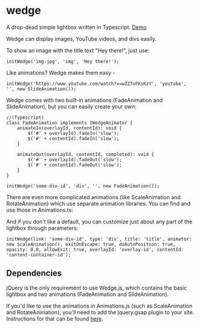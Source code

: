 wedge
=====
A drop-dead simple lightbox written in Typescript. [Demo](http://matthewsot.github.com/wedge/Demo)

Wedge can display images, YouTube videos, and divs easily.

To show an image with the title text "Hey there!", just use:
```
initWedge('img.jpg', 'img', 'Hey there!');
```

Like animations? Wedge makes them easy -
```
initWedge('https://www.youtube.com/watch?v=wZZ7oFKsKzY', 'youtube', '', new SlideAnimation());
```

Wedge comes with two built-in animations (FadeAnimation and SlideAnimation), but you can easily create your own:
```
//(Typescript)
class FadeAnimation implements IWedgeAnimator {
    animateIn(overlayId, contentId): void {
        $('#' + overlayId).fadeIn('slow');
        $('#' + contentId).fadeIn('slow');
    }

    animateOut(overlayId, contentId, completed): void {
        $('#' + overlayId).fadeOut('slow');
        $('#' + contentId).fadeOut('slow');
    }
}

initWedge('some-div-id', 'div', '', new FadeAnimation());
```

There are even more complicated animations (like ScaleAnimation and RotateAnimation) which use separate animation libraries. You can find and use those in Animations.ts:

And if you don't like a default, you can customize just about any part of the lightbox through parameters:
```
initWedge(link: 'some-div-id', type: 'div', title: 'title', animator: new ScaleAnimation(), exitOnEscape: true, doAutoPosition: true, opacity: 0.8, allowExit: true, overlayId: 'overlay-id', contentId: 'content-container-id');
```

## Dependencies
jQuery is the only requirement to use Wedge.js, which contains the basic lightbox and two animations (FadeAnimation and SlideAnimation). 

If you'd like to use the animations in Animations.js (such as ScaleAnimation and RotateAnimation), you'll need to add the jquery.gsap plugin to your site. Instructions for that can be found [here](http://www.greensock.com/jquery-gsap-plugin/).